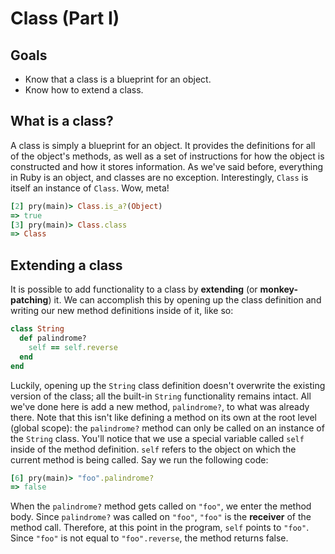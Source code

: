 # Class (Part I)

## Goals
- Know that a class is a blueprint for an object.
- Know how to extend a class.

## What is a class?

A class is simply a blueprint for an object. It provides the definitions
for all of the object's methods, as well as a set of instructions for
how the object is constructed and how it stores information. As we've
said before, everything in Ruby is an object, and classes are no
exception. Interestingly, `Class` is itself an instance of `Class`. Wow,
meta!

```ruby
[2] pry(main)> Class.is_a?(Object)
=> true
[3] pry(main)> Class.class
=> Class
```

## Extending a class

It is possible to add functionality to a class by **extending** (or
**monkey-patching**) it. We can accomplish this by opening up the class
definition and writing our new method definitions inside of it, like so:

```ruby
class String
  def palindrome?
    self == self.reverse
  end
end
```

Luckily, opening up the `String` class definition doesn't overwrite the
existing version of the class; all the built-in `String` functionality
remains intact. All we've done here is add a new method, `palindrome?`,
to what was already there. Note that this isn't like defining a method
on its own at the root level (global scope): the `palindrome?` method
can only be called on an instance of the `String` class. You'll notice
that we use a special variable called `self` inside of the method
definition. `self` refers to the object on which the current method is
being called. Say we run the following code:

```ruby
[6] pry(main)> "foo".palindrome?
=> false
```

When the `palindrome?` method gets called on `"foo"`, we enter the
method body. Since `palindrome?` was called on `"foo"`, `"foo"` is the
**receiver** of the method call. Therefore, at this point in the
program, `self` points to `"foo"`. Since `"foo"` is not equal to
`"foo".reverse`, the method returns false.
